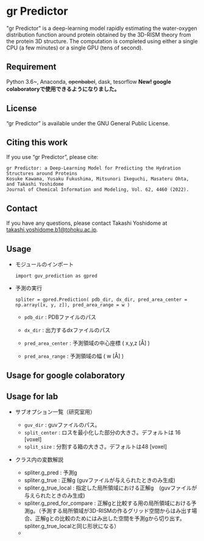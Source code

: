 gr Predictor 
====

"gr Predictor" is a deep-learning model rapidly estimating the water-oxygen distribution function around protein obtained by the 3D-RISM theory from the protein 3D structure. The computation is completed using either a single CPU (a few minutes) or a single GPU (tens of second).

## Requirement
Python 3.6~, Anaconda, ~~openbabel~~, dask, tesorflow
**New! google colaboratoryで使用できるようになりました。**

## License
“gr Predictor” is available under the GNU General Public License.

## Citing this work
If you use “gr Predictor”, please cite:

```
gr Predictor: a Deep-Learning Model for Predicting the Hydration Structures around Proteins 
Kosuke Kawama, Yusaku Fukushima, Mitsunori Ikeguchi, Masateru Ohta, and Takashi Yoshidome
Journal of Chemical Information and Modeling, Vol. 62, 4460 (2022).
```
## Contact
If you have any questions, please contact Takashi Yoshidome at takashi.yoshidome.b1@tohoku.ac.jp.

## Usage
* モジュールのインポート

  `import guv_prediction as gpred`
  
* 予測の実行

  `spliter = gpred.Prediction( pdb_dir, dx_dir, pred_area_center = np.array([x, y, z]), pred_area_range = w )`

  * `pdb_dir` : PDBファイルのパス      
  
  * `dx_dir` : 出力するdxファイルのパス
  
  * `pred_area_center` : 予測領域の中心座標 ( x,y,z [Å] ) 

  * `pred_area_range` : 予測領域の幅 ( w [Å] )    

## Usage for google colaboratory


## Usage for lab
  

* サブオプション一覧（研究室用）
  
  * `guv_dir` : guvファイルのパス。
  * `split_center` : ロスを最小化した部分の大きさ。デフォルトは 16 [voxel]
  * `split_size` : 分割する箱の大きさ。デフォルトは48 [voxel]
 
* クラス内の変数解説
  * spliter.g_pred : 予測g 
  * spliter.g_true : 正解g (guvファイルが与えられたときのみ生成)
  * spliter.g_true_local : 指定した局所領域における正解g　(guvファイルが与えられたときのみ生成)
  * spliter.g_pred_for_compare : 正解gと比較する用の局所領域における予測g。（予測する局所領域が3D-RISMの作るグリッド空間からはみ出す場合、正解gとの比較のためにはみ出した空間を予測gから切り出す。spliter.g_true_localと同じ形状になる）
  * 
